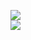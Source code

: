 [![](https://img.shields.io/badge/Made%20With-Github%20Spray-lightgrey.svg?style=for-the-badge&logo=github)](https://github.com/Annihil/github-spray#4380)  
[![](https://i.imgur.com/2DrTn0Z.gif)](https://github.com/Annihil/github-spray)